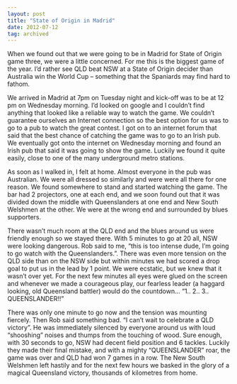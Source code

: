 ```yaml
---
layout: post
title: "State of Origin in Madrid"
date: 2012-07-12
tag: archived
---
```

When we found out that we were going to be in Madrid for State of Origin game three, we were a little concerned. For me this is the biggest game of the year. I’d rather see QLD beat NSW at a State of Origin decider than Australia win the World Cup – something that the Spaniards may find hard to fathom.

We arrived in Madrid at 7pm on Tuesday night and kick-off was to be at 12 pm on Wednesday morning. I’d looked on google and I couldn’t find anything that looked like a reliable way to watch the game. We couldn’t guarantee ourselves an Internet connection so the best option for us was to go to a pub to watch the great contest. I got on to an internet forum that said that the best chance of catching the game was to go to an Irish pub. We eventually got onto the internet on Wednesday morning and found an Irish pub that said it was going to show the game. Luckily we found it quite easily, close to one of the many underground metro stations.

As soon as I walked in, I felt at home. Almost everyone in the pub was Australian. We were all dressed so similarly and were were all there for one reason. We found somewhere to stand and started watching the game. The bar had 2 projectors, one at each end, and we soon found out that it was divided down the middle with Queenslanders at one end and New South Welshmen at the other. We were at the wrong end and surrounded by blues supporters.

There wasn’t much room at the QLD end and the blues around us were friendly enough so we stayed there. With 5 minutes to go at 20 all, NSW were looking dangerous. Rob said to me, “this is too intense dude, I’m going to go watch with the Queenslanders.”. There was even more tension on the QLD side than on the NSW side but within minutes we had scored a drop goal to put us in the lead by 1 point. We were ecstatic, but we knew that it wasn’t over yet. For the next few minutes all eyes were glued on the screen and whenever we made a courageous play, our fearless leader (a haggard looking, old Queensland battler) would do the countdown… “1.. 2.. 3.. QUEENSLANDER!!”

There was only one minute to go now and the tension was mounting fiercely. Then Rob said something bad. “I can’t wait to celebrate a QLD victory”. He was immediately silenced by everyone around us with loud “shooshing” noises and thumps from the touching of wood. Sure enough, with 30 seconds to go, NSW had decent field position and 6 tackles. Luckily they made their final mistake, and with a mighty “QUEENSLANDER” roar, the game was over and QLD had won 7 games in a row. The New South Welshmen left hastily and for the next few hours we basked in the glory of a magical Queensland victory, thousands of kilometres from home.
